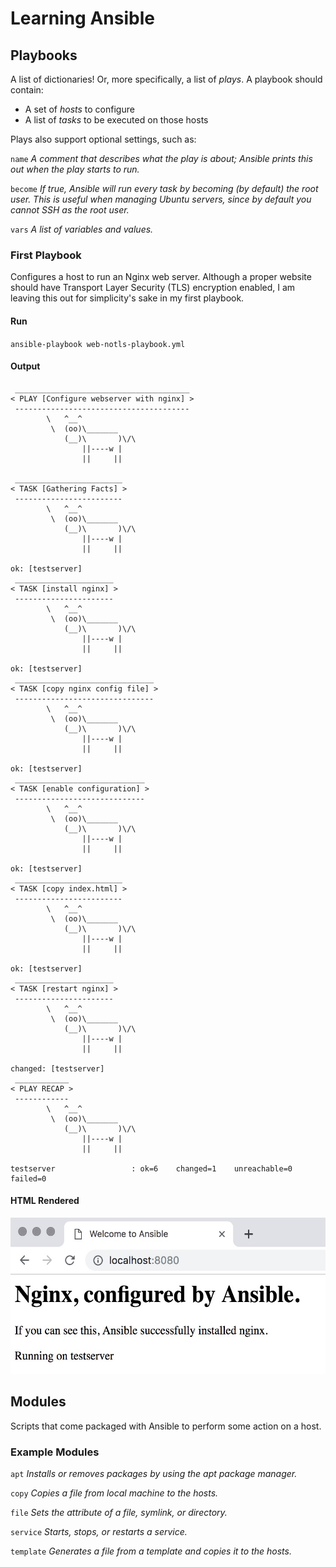 # Learning Ansible

## Playbooks
A list of dictionaries! Or, more specifically, a list of _plays_. A playbook should contain:
* A set of _hosts_ to configure
* A list of _tasks_ to be executed on those hosts

Plays also support optional settings, such as:

`name` _A comment that describes what the play is about; Ansible prints this out when the play starts to run._

`become` _If true, Ansible will run every task by becoming (by default) the root user. This is useful when managing Ubuntu servers, since by default you cannot SSH as the root user._

`vars` _A list of variables and values._

### First Playbook 
Configures a host to run an Nginx web server. Although a proper website should have Transport Layer Security (TLS) encryption enabled, I am leaving this out for simplicity's sake in my first playbook.
#### Run
`ansible-playbook web-notls-playbook.yml`
#### Output
```
 _______________________________________
< PLAY [Configure webserver with nginx] >
 ---------------------------------------
        \   ^__^
         \  (oo)\_______
            (__)\       )\/\
                ||----w |
                ||     ||

 ________________________
< TASK [Gathering Facts] >
 ------------------------
        \   ^__^
         \  (oo)\_______
            (__)\       )\/\
                ||----w |
                ||     ||

ok: [testserver]
 ______________________
< TASK [install nginx] >
 ----------------------
        \   ^__^
         \  (oo)\_______
            (__)\       )\/\
                ||----w |
                ||     ||

ok: [testserver]
 _______________________________
< TASK [copy nginx config file] >
 -------------------------------
        \   ^__^
         \  (oo)\_______
            (__)\       )\/\
                ||----w |
                ||     ||

ok: [testserver]
 _____________________________
< TASK [enable configuration] >
 -----------------------------
        \   ^__^
         \  (oo)\_______
            (__)\       )\/\
                ||----w |
                ||     ||

ok: [testserver]
 ________________________
< TASK [copy index.html] >
 ------------------------
        \   ^__^
         \  (oo)\_______
            (__)\       )\/\
                ||----w |
                ||     ||

ok: [testserver]
 ______________________
< TASK [restart nginx] >
 ----------------------
        \   ^__^
         \  (oo)\_______
            (__)\       )\/\
                ||----w |
                ||     ||

changed: [testserver]
 ____________
< PLAY RECAP >
 ------------
        \   ^__^
         \  (oo)\_______
            (__)\       )\/\
                ||----w |
                ||     ||

testserver                 : ok=6    changed=1    unreachable=0    failed=0
```
#### HTML Rendered
<img src="https://github.com/carissaallen/ansible-sandbox/blob/master/playbooks/images/web-notls-browser-output.jpg" alt="Browser Output" height="250">

## Modules
Scripts that come packaged with Ansible to perform some action on a host.

### Example Modules
`apt`
_Installs or removes packages by using the apt package manager._

`copy`
_Copies a file from local machine to the hosts._

`file`
_Sets the attribute of a file, symlink, or directory._

`service`
_Starts, stops, or restarts a service._

`template`
_Generates a file from a template and copies it to the hosts._
